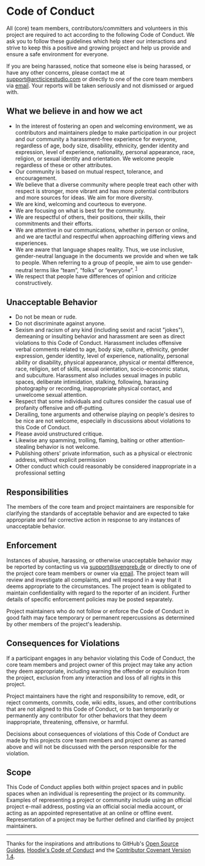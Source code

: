 # Code of Conduct

All (core) team members, contributors/committers and volunteers in this project are required to act according to the following Code of Conduct. We ask you to follow these guidelines which help steer our interactions and strive to keep this a positive and growing project and help us provide and ensure a safe environment for everyone.

If you are being harassed, notice that someone else is being harassed, or have any other concerns, please contact me at support@arcticicestudio.com or directly to one of the core team members via [email][mailmap]. Your reports will be taken seriously and not dismissed or argued with.

## What we believe in and how we act

- In the interest of fostering an open and welcoming environment, we as contributors and maintainers pledge to make participation in our project and our community a harassment-free experience for everyone, regardless of age, body size, disability, ethnicity, gender identity and expression, level of experience, nationality, personal appearance, race, religion, or sexual identity and orientation. We welcome people regardless of these or other attributes.
- Our community is based on mutual respect, tolerance, and encouragement.
- We believe that a diverse community where people treat each other with respect is stronger, more vibrant and has more potential contributors and more sources for ideas. We aim for more diversity.
- We are kind, welcoming and courteous to everyone.
- We are focusing on what is best for the community.
- We are respectful of others, their positions, their skills, their commitments and their efforts.
- We are attentive in our communications, whether in person or online, and we are tactful and respectful when approaching differing views and experiences.
- We are aware that language shapes reality. Thus, we use inclusive, gender-neutral language in the documents we provide and when we talk to people. When referring to a group of people, we aim to use gender-neutral terms like “team”, “folks” or “everyone”. <sup>[1][ref-gender-neutral-docs]</sup>
- We respect that people have differences of opinion and criticize constructively.

## Unacceptable Behavior

- Do not be mean or rude.
- Do not discriminate against anyone.
- Sexism and racism of any kind (including sexist and racist "jokes"), demeaning or insulting behavior and harassment are seen as direct violations to this Code of Conduct. Harassment includes offensive verbal comments related to age, body size, culture, ethnicity, gender expression, gender identity, level of experience, nationality, personal ability or disability, physical appearance, physical or mental difference, race, religion, set of skills, sexual orientation, socio-economic status, and subculture. Harassment also includes sexual images in public spaces, deliberate intimidation, stalking, following, harassing photography or recording, inappropriate physical contact, and unwelcome sexual attention.
- Respect that some individuals and cultures consider the casual use of profanity offensive and off-putting.
- Derailing, tone arguments and otherwise playing on people's desires to be nice are not welcome, especially in discussions about violations to this Code of Conduct.
- Please avoid unstructured critique.
- Likewise any spamming, trolling, flaming, baiting or other attention-stealing behavior is not welcome.
- Publishing others' private information, such as a physical or electronic address, without explicit permission
- Other conduct which could reasonably be considered inappropriate in a professional setting

## Responsibilities

The members of the core team and project maintainers are responsible for clarifying the standards of acceptable behavior and are expected to take appropriate and fair corrective action in response to any instances of unacceptable behavior.

## Enforcement

Instances of abusive, harassing, or otherwise unacceptable behavior may be reported by contacting us via support@svengreb.de or directly to one of the project core team members or owner via [email][mailmap]. The project team will review and investigate all complaints, and will respond in a way that it deems appropriate to the circumstances. The project team is obligated to maintain confidentiality with regard to the reporter of an incident. Further details of specific enforcement policies may be posted separately.

Project maintainers who do not follow or enforce the Code of Conduct in good faith may face temporary or permanent repercussions as determined by other members of the project's leadership.

## Consequences for Violations

If a participant engages in any behavior violating this Code of Conduct, the core team members and project owner of this project may take any action they deem appropriate, including warning the offender or expulsion from the project, exclusion from any interaction and loss of all rights in this project.

Project maintainers have the right and responsibility to remove, edit, or reject comments, commits, code, wiki edits, issues, and other contributions that are not aligned to this Code of Conduct, or to ban temporarily or permanently any contributor for other behaviors that they deem inappropriate, threatening, offensive, or harmful.

Decisions about consequences of violations of this Code of Conduct are made by this projects core team members and project owner as named above and will not be discussed with the person responsible for the violation.

## Scope

This Code of Conduct applies both within project spaces and in public spaces when an individual is representing the project or its community. Examples of representing a project or community include using an official project e-mail address, posting via an official social media account, or acting as an appointed representative at an online or offline event. Representation of a project may be further defined and clarified by project maintainers.

---

Thanks for the inspirations and attributions to GitHub's [Open Source Guides][oss-guides], [Hoodie's Code of Conduct][hoodie-coc] and the [Contributor Covenant Version 1.4][contrib-cov-1.4].

[contrib-cov-1.4]: https://contributor-covenant.org/version/1/4/code-of-conduct
[hoodie-coc]: http://hood.ie/code-of-conduct
[mailmap]: https://github.com/arcticicestudio/styleguide-markdown/blob/main/.mailmap
[oss-guides]: https://opensource.guide
[ref-gender-neutral-docs]: https://modelviewculture.com/pieces/gendered-language-feature-or-bug-in-software-documentation
